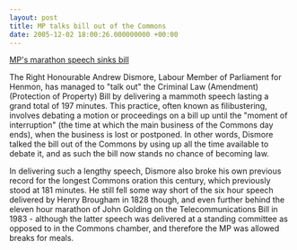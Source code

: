 ```yaml
---
layout: post
title: MP talks bill out of the Commons
date: 2005-12-02 18:00:26.000000000 +00:00
---
```


[MP's marathon speech sinks bill](http://news.bbc.co.uk/1/hi/uk_politics/4492688.stm)

The Right Honourable Andrew Dismore, Labour Member of Parliament for Henmon, has managed to "talk out" the Criminal Law (Amendment) (Protection of Property) Bill by delivering a mammoth speech lasting a grand total of 197 minutes. This practice, often known as filibustering, involves debating a motion or proceedings on a bill up until the "moment of interruption" (the time at which the main business of the Commons day ends), when the business is lost or postponed. In other words, Dismore talked the bill out of the Commons by using up all the time available to debate it, and as such the bill now stands no chance of becoming law.

In delivering such a lengthy speech, Dismore also broke his own previous record for the longest Commons oration this century, which previously stood at 181 minutes. He still fell some way short of the six hour speech delivered by Henry Brougham in 1828 though, and even further behind the eleven hour marathon of John Golding on the Telecommunications Bill in 1983 - although the latter speech was delivered at a standing committee as opposed to in the Commons chamber, and therefore the MP was allowed breaks for meals.
